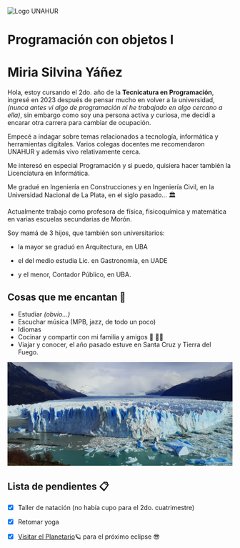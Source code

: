 ![Logo UNAHUR](./assets/UNAHUR.png)

# Programación con objetos I  

# Miria Silvina Yáñez

Hola, estoy cursando el 2do. año de la **Tecnicatura en Programación**,
ingresé en 2023 después de pensar mucho en volver a la universidad,
 _(nunca antes vi algo de programación ni he trabajado en algo cercano a ella)_,
sin embargo como soy una persona activa y curiosa, me decidí a encarar otra carrera para cambiar de ocupación.

Empecé a indagar sobre temas relacionados a tecnología, informática y herramientas digitales.
Varios colegas docentes me recomendaron UNAHUR y además vivo relativamente cerca.

Me interesó en especial Programación y si puedo, quisiera hacer también la Licenciatura en Informática.

Me gradué en Ingeniería en Construcciones y en Ingeniería Civil, en la Universidad Nacional de La Plata, en el siglo pasado... :classical_building:

Actualmente trabajo como profesora de física, fisicoquímica y matemática en varias escuelas secundarias de Morón.

Soy mamá de 3 hijos, que también son universitarios:

* la mayor se graduó en Arquitectura, en UBA

* el del medio estudia Lic. en Gastronomía, en UADE

* y el menor, Contador Público, en UBA.

## Cosas que me encantan :musical_score:

* Estudiar _(obvio...)_
* Escuchar música (MPB, jazz, de todo un poco)
* Idiomas 
* Cocinar y compartir con mi familia y amigos :green_salad: :woman_cook:
* Viajar y conocer, el año pasado estuve en Santa Cruz y Tierra del Fuego.

 ![Glaciar](./assets/glaciar1.jpeg)


## Lista de pendientes :clipboard:

* [x] Taller de natación (no había cupo para el 2do. cuatrimestre)
* [x] Retomar yoga
* [x] [Visitar el Planetario](https://planetario.buenosaires.gob.ar):ringed_planet: para el próximo eclipse :sunglasses: 



 
